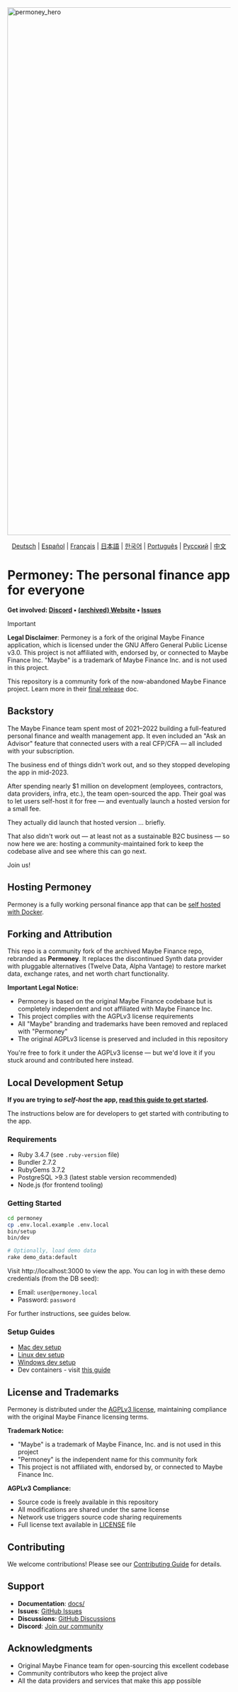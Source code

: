 
<img width="1190" alt="permoney_hero" src="https://github.com/user-attachments/assets/959f6e9f-2d8a-4f8c-893e-cd3e6eeb4ff2" />

<p align="center">
  <!-- Keep these links. Translations will automatically update with the README. -->
  <a href="https://readme-i18n.com/de/hendripermana/permoney">Deutsch</a> | 
  <a href="https://readme-i18n.com/es/hendripermana/permoney">Español</a> | 
  <a href="https://readme-i18n.com/fr/hendripermana/permoney">Français</a> | 
  <a href="https://readme-i18n.com/ja/hendripermana/permoney">日本語</a> | 
  <a href="https://readme-i18n.com/ko/hendripermana/permoney">한국어</a> | 
  <a href="https://readme-i18n.com/pt/hendripermana/permoney">Português</a> | 
  <a href="https://readme-i18n.com/ru/hendripermana/permoney">Русский</a> | 
  <a href="https://readme-i18n.com/zh/hendripermana/permoney">中文</a>
</p>

# Permoney: The personal finance app for everyone

<b>Get
involved: [Discord](https://discord.gg/36ZGBsxYEK) • [(archived) Website](https://web.archive.org/web/20250715182050/https://maybefinance.com/) • [Issues](https://github.com/hendripermana/permoney/issues)</b>

> [!IMPORTANT]
> **Legal Disclaimer**: Permoney is a fork of the original Maybe Finance application, which is licensed under the GNU Affero General Public License v3.0. This project is not affiliated with, endorsed by, or connected to Maybe Finance Inc. "Maybe" is a trademark of Maybe Finance Inc. and is not used in this project.
> 
> This repository is a community fork of the now-abandoned Maybe Finance project. 
> Learn more in their [final release](https://github.com/maybe-finance/maybe/releases/tag/v0.6.0) doc.

## Backstory

The Maybe Finance team spent most of 2021–2022 building a full-featured personal finance and wealth management app. It even included an "Ask an Advisor" feature that connected users with a real CFP/CFA — all included with your subscription.

The business end of things didn't work out, and so they stopped developing the app in mid-2023.

After spending nearly $1 million on development (employees, contractors, data providers, infra, etc.), the team open-sourced the app. Their goal was to let users self-host it for free — and eventually launch a hosted version for a small fee.

They actually did launch that hosted version … briefly.

That also didn't work out — at least not as a sustainable B2C business — so now here we are: hosting a community-maintained fork to keep the codebase alive and see where this can go next.

Join us!

## Hosting Permoney

Permoney is a fully working personal finance app that can be [self hosted with Docker](docs/hosting/docker.md).

## Forking and Attribution

This repo is a community fork of the archived Maybe Finance repo, rebranded as **Permoney**. It replaces the discontinued Synth data provider with pluggable alternatives (Twelve Data, Alpha Vantage) to restore market data, exchange rates, and net worth chart functionality.

**Important Legal Notice:**
- Permoney is based on the original Maybe Finance codebase but is completely independent and not affiliated with Maybe Finance Inc.
- This project complies with the AGPLv3 license requirements
- All "Maybe" branding and trademarks have been removed and replaced with "Permoney"
- The original AGPLv3 license is preserved and included in this repository

You're free to fork it under the AGPLv3 license — but we'd love it if you stuck around and contributed here instead.

## Local Development Setup

**If you are trying to _self-host_ the app, [read this guide to get started](docs/hosting/docker.md).**

The instructions below are for developers to get started with contributing to the app.

### Requirements

- Ruby 3.4.7 (see `.ruby-version` file)
- Bundler 2.7.2
- RubyGems 3.7.2
- PostgreSQL >9.3 (latest stable version recommended)
- Node.js (for frontend tooling)

### Getting Started
```sh
cd permoney
cp .env.local.example .env.local
bin/setup
bin/dev

# Optionally, load demo data
rake demo_data:default
```

Visit http://localhost:3000 to view the app. You can log in with these demo credentials (from the DB seed):

- Email: `user@permoney.local`
- Password: `password`

For further instructions, see guides below.

### Setup Guides

- [Mac dev setup](https://github.com/hendripermana/permoney/wiki/Mac-Dev-Setup-Guide)
- [Linux dev setup](https://github.com/hendripermana/permoney/wiki/Linux-Dev-Setup-Guide)
- [Windows dev setup](https://github.com/hendripermana/permoney/wiki/Windows-Dev-Setup-Guide)
- Dev containers - visit [this guide](https://code.visualstudio.com/docs/devcontainers/containers)

## License and Trademarks

Permoney is distributed under the [AGPLv3 license](LICENSE), maintaining compliance with the original Maybe Finance licensing terms.

**Trademark Notice:**
- "Maybe" is a trademark of Maybe Finance, Inc. and is not used in this project
- "Permoney" is the independent name for this community fork
- This project is not affiliated with, endorsed by, or connected to Maybe Finance Inc.

**AGPLv3 Compliance:**
- Source code is freely available in this repository
- All modifications are shared under the same license
- Network use triggers source code sharing requirements
- Full license text available in [LICENSE](LICENSE) file

## Contributing

We welcome contributions! Please see our [Contributing Guide](CONTRIBUTING.md) for details.

## Support

- **Documentation**: [docs/](docs/)
- **Issues**: [GitHub Issues](https://github.com/hendripermana/permoney/issues)
- **Discussions**: [GitHub Discussions](https://github.com/hendripermana/permoney/discussions)
- **Discord**: [Join our community](https://discord.gg/36ZGBsxYEK)

## Acknowledgments

- Original Maybe Finance team for open-sourcing this excellent codebase
- Community contributors who keep the project alive
- All the data providers and services that make this app possible

